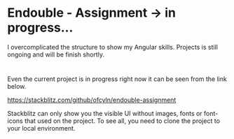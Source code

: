 # Endouble - Assignment -> in progress...

I overcomplicated the structure to show my Angular skills. Projects is still ongoing and will be finish shortly.

#

Even the current project is in progress right now it can be seen from the link below.

https://stackblitz.com/github/ofcyln/endouble-assignment

Stackblitz can only show you the visible UI without images, fonts or font-icons that used on the project. To see all, you need to clone the project to your local environment.
